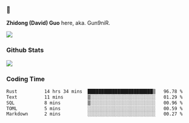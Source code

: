 ### 👋 

**Zhidong (David) Guo** here, aka. Gun9niR.

![](https://komarev.com/ghpvc/?username=Gun9niR&label=Total+Views)

### Github Stats

<img src="https://github-readme-stats.vercel.app/api?username=Gun9niR&count_private=true&show_icons=true&theme=vue-dark&hide_title=true">

### Coding Time

<!--START_SECTION:waka-->

```txt
Rust          14 hrs 34 mins  ████████████████████████▒   96.78 %
Text          11 mins         ▒░░░░░░░░░░░░░░░░░░░░░░░░   01.29 %
SQL           8 mins          ▒░░░░░░░░░░░░░░░░░░░░░░░░   00.96 %
TOML          5 mins          ░░░░░░░░░░░░░░░░░░░░░░░░░   00.59 %
Markdown      2 mins          ░░░░░░░░░░░░░░░░░░░░░░░░░   00.27 %
```

<!--END_SECTION:waka-->
